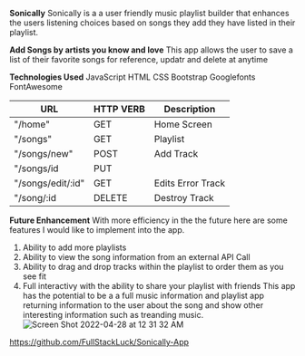 **Sonically**
Sonically is a a user friendly music playlist builder that enhances the users listening choices based on songs they add they have listed in their playlist. 


**Add Songs by artists you know and love**
This app allows the user to save a list of their favorite songs for reference, updatr and delete at anytime


**Technologies Used**
JavaScript 
HTML
CSS
Bootstrap
Googlefonts
FontAwesome

|  URL   | HTTP VERB |   Description |
|--------|-----------|---------------|
| "/home"|   GET     | Home Screen   |           |
|"/songs"|   GET     | Playlist      |
|"/songs/new"|   POST| Add Track     |
|"/songs/id  |   PUT |               |
|"/songs/edit/:id"| GET|Edits Error Track|
| "/song/:id |DELETE|   Destroy Track|

**Future Enhancement**
With more efficiency in the the future here are some features I would like to implement into the app.

1. Ability to add more playlists
2. Ability to view the song information from an external API Call
3. Ability to drag and drop tracks within the playlist to order them as you see fit
4. Full interactivy with the ability to share your playlist with friends
This app has the potential to be a a full music information and playlist app returning information to the user about the song and show other interesting information such as treanding music.
![Screen Shot 2022-04-28 at 12 31 32 AM](https://user-images.githubusercontent.com/91327618/165677032-a6a3a50a-8a22-412d-b9ae-27bf91f40c0c.png)




https://github.com/FullStackLuck/Sonically-App